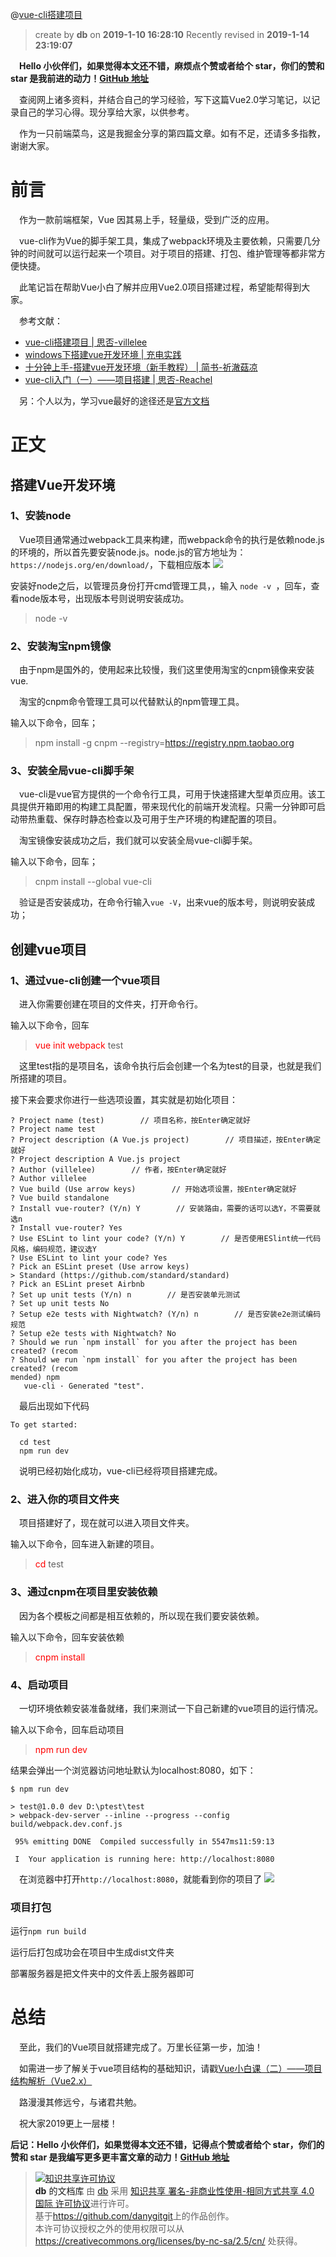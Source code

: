 @[vue-cli搭建项目](https://github.com/danygitgit/document-library/blob/master/JavaScript-library/Vue/Vue-cli%E5%85%A5%E9%97%A8%EF%BC%88%E4%B8%80%EF%BC%89%E2%80%94%E2%80%94%E9%A1%B9%E7%9B%AE%E6%90%AD%E5%BB%BA.md)

> create by **db** on **2019-1-10 16:28:10**
> Recently revised in **2019-1-14 23:19:07**

&emsp;**Hello 小伙伴们，如果觉得本文还不错，麻烦点个赞或者给个 star，你们的赞和 star 是我前进的动力！[GitHub 地址](https://github.com/danygitgit/document-library/blob/master/JavaScript-library/Vue/vue-cli%E6%90%AD%E5%BB%BA%E9%A1%B9%E7%9B%AE.md)**

&emsp;查阅网上诸多资料，并结合自己的学习经验，写下这篇Vue2.0学习笔记，以记录自己的学习心得。现分享给大家，以供参考。

&emsp;作为一只前端菜鸟，这是我掘金分享的第四篇文章。如有不足，还请多多指教，谢谢大家。

# 前言

&emsp;作为一款前端框架，Vue 因其易上手，轻量级，受到广泛的应用。

&emsp;vue-cli作为Vue的脚手架工具，集成了webpack环境及主要依赖，只需要几分钟的时间就可以运行起来一个项目。对于项目的搭建、打包、维护管理等都非常方便快捷。

&emsp;此笔记旨在帮助Vue小白了解并应用Vue2.0项目搭建过程，希望能帮得到大家。

&emsp;参考文献：

- [vue-cli搭建项目 | 思否-villelee](https://segmentfault.com/a/1190000015475645)
- [windows下搭建vue开发环境 | 充电实践 ](https://www.liaoxuefeng.com/wiki/0013739516305929606dd18361248578c67b8067c8c017b000)
- [十分钟上手-搭建vue开发环境（新手教程） | 简书-祈澈菇凉](https://www.jianshu.com/p/0c6678671635)
- [vue-cli入门（一）——项目搭建 | 思否-Reachel](https://segmentfault.com/a/1190000009151389)
  
&emsp;另：个人以为，学习vue最好的途径还是[官方文档](https://cn.vuejs.org/)

# 正文

## 搭建Vue开发环境

### 1、安装node

&emsp;Vue项目通常通过webpack工具来构建，而webpack命令的执行是依赖node.js的环境的，所以首先要安装node.js。node.js的官方地址为：`https://nodejs.org/en/download/`，下载相应版本
![](../../public-repertory/img/vue-cli-img/node.png)

安装好node之后，以管理员身份打开cmd管理工具，，输入 `node -v `，回车，查看node版本号，出现版本号则说明安装成功。

> node -v

### 2、安装淘宝npm镜像
&emsp;由于npm是国外的，使用起来比较慢，我们这里使用淘宝的cnpm镜像来安装vue.

&emsp;淘宝的cnpm命令管理工具可以代替默认的npm管理工具。

输入以下命令，回车；
> npm install -g cnpm --registry=https://registry.npm.taobao.org

### 3、安装全局vue-cli脚手架

&emsp;vue-cli是vue官方提供的一个命令行工具，可用于快速搭建大型单页应用。该工具提供开箱即用的构建工具配置，带来现代化的前端开发流程。只需一分钟即可启动带热重载、保存时静态检查以及可用于生产环境的构建配置的项目。

&emsp;淘宝镜像安装成功之后，我们就可以安装全局vue-cli脚手架。

输入以下命令，回车；

> cnpm install --global vue-cli

&emsp;验证是否安装成功，在命令行输入`vue -V`，出来vue的版本号，则说明安装成功；

## 创建vue项目

### 1、通过vue-cli创建一个vue项目

&emsp;进入你需要创建在项目的文件夹，打开命令行。

输入以下命令，回车
> <font color=red> vue init webpack</font> test

&emsp;这里test指的是项目名，该命令执行后会创建一个名为test的目录，也就是我们所搭建的项目。

接下来会要求你进行一些选项设置，其实就是初始化项目：
```
? Project name (test)        // 项目名称，按Enter确定就好 
? Project name test
? Project description (A Vue.js project)        // 项目描述，按Enter确定就好 
? Project description A Vue.js project
? Author (villelee)        // 作者，按Enter确定就好 
? Author villelee
? Vue build (Use arrow keys)        // 开始选项设置，按Enter确定就好 
? Vue build standalone
? Install vue-router? (Y/n) Y        // 安装路由，需要的话可以选Y，不需要就选n
? Install vue-router? Yes
? Use ESLint to lint your code? (Y/n) Y        // 是否使用ESlint统一代码风格，编码规范，建议选Y
? Use ESLint to lint your code? Yes
? Pick an ESLint preset (Use arrow keys)
> Standard (https://github.com/standard/standard)
? Pick an ESLint preset Airbnb
? Set up unit tests (Y/n) n        // 是否安装单元测试
? Set up unit tests No
? Setup e2e tests with Nightwatch? (Y/n) n        // 是否安装e2e测试编码规范
? Setup e2e tests with Nightwatch? No
? Should we run `npm install` for you after the project has been created? (recom
? Should we run `npm install` for you after the project has been created? (recom
mended) npm
   vue-cli · Generated "test".
```
&emsp;最后出现如下代码
```
To get started:

  cd test
  npm run dev
```
&emsp;说明已经初始化成功，vue-cli已经将项目搭建完成。

### 2、进入你的项目文件夹

&emsp;项目搭建好了，现在就可以进入项目文件夹。

输入以下命令，回车进入新建的项目。

> <font color=red>cd</font> test

### 3、通过cnpm在项目里安装依赖

&emsp;因为各个模板之间都是相互依赖的，所以现在我们要安装依赖。

输入以下命令，回车安装依赖
> <font color=red>cnpm install</font>

### 4、启动项目

&emsp;一切环境依赖安装准备就绪，我们来测试一下自己新建的vue项目的运行情况。

输入以下命令，回车启动项目

> <font color=red>npm run dev</font>

结果会弹出一个浏览器访问地址默认为localhost:8080，如下：

```
$ npm run dev

> test@1.0.0 dev D:\ptest\test
> webpack-dev-server --inline --progress --config build/webpack.dev.conf.js

 95% emitting DONE  Compiled successfully in 5547ms11:59:13

 I  Your application is running here: http://localhost:8080
```
&emsp;在浏览器中打开`http://localhost:8080`，就能看到你的项目了
![](../../public-repertory/img/vue-cli-img/vue-cli.png)

### 项目打包

运行`npm run build`

运行后打包成功会在项目中生成dist文件夹

部署服务器是把文件夹中的文件丢上服务器即可

# 总结 

&emsp;至此，我们的Vue项目就搭建完成了。万里长征第一步，加油！

&emsp;如需进一步了解关于vue项目结构的基础知识，请戳[Vue小白课（二）——项目结构解析（Vue2.x）](https://github.com/danygitgit/document-library/blob/master/JavaScript-library/Vue/Vue%E5%B0%8F%E7%99%BD%E8%AF%BE%EF%BC%88%E4%BA%8C%EF%BC%89%E2%80%94%E2%80%94%E9%A1%B9%E7%9B%AE%E7%BB%93%E6%9E%84%E8%A7%A3%E6%9E%90%EF%BC%88Vue2.x%EF%BC%89.md)

&emsp;路漫漫其修远兮，与诸君共勉。

&emsp;祝大家2019更上一层楼！

**后记：Hello 小伙伴们，如果觉得本文还不错，记得点个赞或者给个 star，你们的赞和 star 是我编写更多更丰富文章的动力！[GitHub 地址](https://github.com/danygitgit/document-library/blob/master/JavaScript-library/Vue/Vue-cli%E5%85%A5%E9%97%A8%EF%BC%88%E4%B8%80%EF%BC%89%E2%80%94%E2%80%94%E9%A1%B9%E7%9B%AE%E6%90%AD%E5%BB%BA.md)**

> <a rel="license" href="http://creativecommons.org/licenses/by-nc-sa/4.0/"><img alt="知识共享许可协议" style="border-width:0" src="https://user-gold-cdn.xitu.io/2018/12/23/167d9537f3e29c99?w=88&h=31&f=png&s=1888" /></a><br /><a xmlns:dct="http://purl.org/dc/terms/" property="dct:title">**db** 的文档库</a> 由 <a xmlns:cc="http://creativecommons.org/ns#" href="wzh" property="cc:attributionName" rel="cc:attributionURL">db</a> 采用 <a rel="license" href="http://creativecommons.org/licenses/by-nc-sa/4.0/">知识共享 署名-非商业性使用-相同方式共享 4.0 国际 许可协议</a>进行许可。<br />基于<a xmlns:dct="http://purl.org/dc/terms/" href="https://github.com/danygitgit" rel="dct:source">https://github.com/danygitgit</a>上的作品创作。<br />本许可协议授权之外的使用权限可以从 <a xmlns:cc="http://creativecommons.org/ns#" href="https://creativecommons.org/licenses/by-nc-sa/2.5/cn/" rel="cc:morePermissions">https://creativecommons.org/licenses/by-nc-sa/2.5/cn/</a> 处获得。